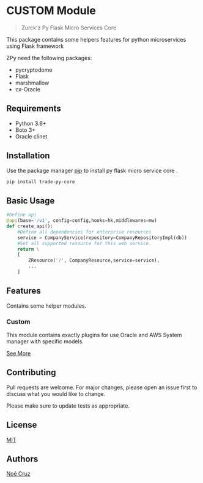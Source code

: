 # CUSTOM Module

> Zurck'z Py Flask Micro Services Core

This package contains some helpers features for python microservices using Flask framework

ZPy need the following packages:

- pycryptodome
- Flask
- marshmallow
- cx-Oracle

## Requirements

- Python 3.6+
- Boto 3+
- Oracle clinet

## Installation

Use the package manager [pip](https://pip.pypa.io/en/stable/) to install py flask micro service core .

```bash
pip install trade-py-core
```

## Basic Usage

```python
#Define api
@api(base='/v1', config=config,hooks=hk,middlewares=mw)
def create_api():
    #Define all dependencies for enterprise resources
    service = CompanyService(repository=CompanyRepositoryImpl(db))
    #Set all supported resource for this web service.
    return \
    [
        ZResource('/', CompanyResource,service=service),
        ...
    ]
```

## Features

Contains some helper modules.

### Custom

This module contains exactly plugins for use Oracle and AWS System manager with specific models.

[See More](../)

## Contributing

Pull requests are welcome. For major changes, please open an issue first to discuss what you would like to change.

Please make sure to update tests as appropriate.

## License

[MIT](https://choosealicense.com/licenses/mit/)

## Authors

[Noé Cruz](noe.isc20@gmail.com)
